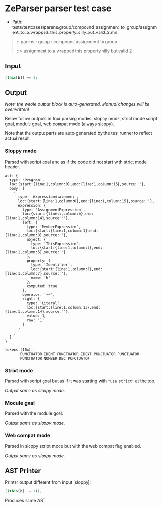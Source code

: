 # ZeParser parser test case

- Path: tests/testcases/parens/group/compound_assignment_to_group/assignment_to_a_wrapped_this_property_silly_but_valid_2.md

> :: parens : group : compound assignment to group
>
> ::> assignment to a wrapped this property silly but valid 2

## Input

`````js
(this[b]) += 1;
`````

## Output

_Note: the whole output block is auto-generated. Manual changes will be overwritten!_

Below follow outputs in four parsing modes: sloppy mode, strict mode script goal, module goal, web compat mode (always sloppy).

Note that the output parts are auto-generated by the test runner to reflect actual result.

### Sloppy mode

Parsed with script goal and as if the code did not start with strict mode header.

`````
ast: {
  type: 'Program',
  loc:{start:{line:1,column:0},end:{line:1,column:15},source:''},
  body: [
    {
      type: 'ExpressionStatement',
      loc:{start:{line:1,column:0},end:{line:1,column:15},source:''},
      expression: {
        type: 'AssignmentExpression',
        loc:{start:{line:1,column:0},end:{line:1,column:14},source:''},
        left: {
          type: 'MemberExpression',
          loc:{start:{line:1,column:1},end:{line:1,column:8},source:''},
          object: {
            type: 'ThisExpression',
            loc:{start:{line:1,column:1},end:{line:1,column:5},source:''}
          },
          property: {
            type: 'Identifier',
            loc:{start:{line:1,column:6},end:{line:1,column:7},source:''},
            name: 'b'
          },
          computed: true
        },
        operator: '+=',
        right: {
          type: 'Literal',
          loc:{start:{line:1,column:13},end:{line:1,column:14},source:''},
          value: 1,
          raw: '1'
        }
      }
    }
  ]
}

tokens (10x):
       PUNCTUATOR IDENT PUNCTUATOR IDENT PUNCTUATOR PUNCTUATOR
       PUNCTUATOR NUMBER_DEC PUNCTUATOR
`````

### Strict mode

Parsed with script goal but as if it was starting with `"use strict"` at the top.

_Output same as sloppy mode._

### Module goal

Parsed with the module goal.

_Output same as sloppy mode._

### Web compat mode

Parsed in sloppy script mode but with the web compat flag enabled.

_Output same as sloppy mode._

## AST Printer

Printer output different from input [sloppy]:

````js
((this[b] += 1));
````

Produces same AST
